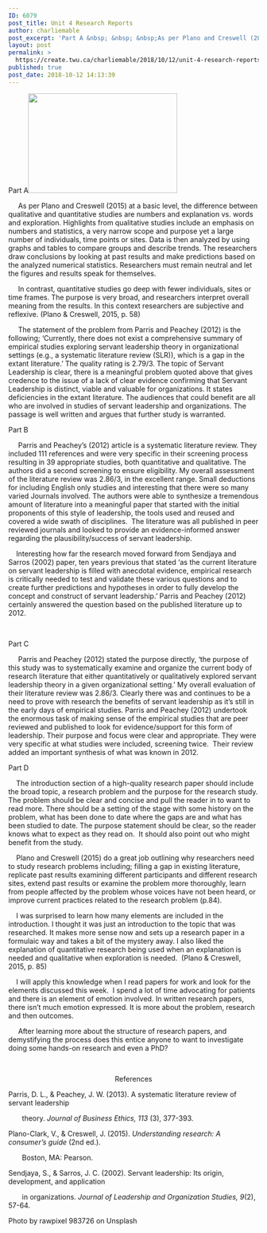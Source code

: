 ```yaml
---
ID: 6079
post_title: Unit 4 Research Reports
author: charliemable
post_excerpt: 'Part A &nbsp; &nbsp; &nbsp;As per Plano and Creswell (2015) at a basic level, the difference between qualitative and quantitative studies are numbers and explanation vs. words and exploration. Highlights from qualitative studies include an emphasis on numbers and statistics, a very narrow scope and purpose yet a large number of individuals, time points or [&hellip;]'
layout: post
permalink: >
  https://create.twu.ca/charliemable/2018/10/12/unit-4-research-reports/
published: true
post_date: 2018-10-12 14:13:39
---
```

Part A<img class="alignnone size-medium wp-image-343 alignright" src="http://create.twu.ca/charliemable/files/2018/10/rawpixel-983726-unsplash-300x200.jpg" alt="" width="300" height="200" srcset="https://create.twu.ca/charliemable/files/2018/10/rawpixel-983726-unsplash-300x200.jpg 300w, https://create.twu.ca/charliemable/files/2018/10/rawpixel-983726-unsplash-768x512.jpg 768w, https://create.twu.ca/charliemable/files/2018/10/rawpixel-983726-unsplash-1024x683.jpg 1024w, https://create.twu.ca/charliemable/files/2018/10/rawpixel-983726-unsplash-676x451.jpg 676w" sizes="(max-width: 300px) 100vw, 300px" />

&nbsp; &nbsp; &nbsp;As per Plano and Creswell (2015) at a basic level, the difference between qualitative and quantitative studies are numbers and explanation vs. words and exploration. Highlights from qualitative studies include an emphasis on numbers and statistics, a very narrow scope and purpose yet a large number of individuals, time points or sites. Data is then analyzed by using graphs and tables to compare groups and describe trends. The researchers draw conclusions by looking at past results and make predictions based on the analyzed numerical statistics. Researchers must remain neutral and let the figures and results speak for themselves.

&nbsp; &nbsp; &nbsp;In contrast, quantitative studies go deep with fewer individuals, sites or time frames. The purpose is very broad, and researchers interpret overall meaning from the results. In this context researchers are subjective and reflexive. (Plano &amp; Creswell, 2015, p. 58)

&nbsp; &nbsp; &nbsp;The statement of the problem from Parris and Peachey (2012) is the following; ‘Currently, there does not exist a comprehensive summary of empirical studies exploring servant leadership theory in organizational settings (e.g., a systematic literature review (SLR)), which is a gap in the extant literature.’ The quality rating is 2.79/3. The topic of Servant Leadership is clear, there is a meaningful problem quoted above that gives credence to the issue of a lack of clear evidence confirming that Servant Leadership is distinct, viable and valuable for organizations. It states deficiencies in the extant literature. The audiences that could benefit are all who are involved in studies of servant leadership and organizations. The passage is well written and argues that further study is warranted.

Part B

&nbsp; &nbsp; &nbsp;Parris and Peachey’s (2012) article is a systematic literature review. They included 111 references and were very specific in their screening process resulting in 39 appropriate studies, both quantitative and qualitative. The authors did a second screening to ensure eligibility. My overall assessment of the literature review was 2.86/3, in the excellent range. Small deductions for including English only studies and interesting that there were so many varied Journals involved. The authors were able to synthesize a tremendous amount of literature into a meaningful paper that started with the initial proponents of this style of leadership, the tools used and reused and covered a wide swath of disciplines.&nbsp; The literature was all published in peer reviewed journals and looked to provide an evidence-informed answer regarding the plausibility/success of servant leadership.

&nbsp; &nbsp; Interesting how far the research moved forward from Sendjaya and Sarros (2002) paper, ten years previous that stated ‘as the current literature on servant leadership is filled with anecdotal evidence, empirical research is critically needed to test and validate these various questions and to create further predictions and hypotheses in order to fully develop the concept and construct of servant leadership.’ Parris and Peachey (2012) certainly answered the question based on the published literature up to 2012.

&nbsp;

Part C

&nbsp; &nbsp; &nbsp;Parris and Peachey (2012) stated the purpose directly, ‘the purpose of this study was to systematically examine and organize the current body of research literature that either quantitatively or qualitatively explored servant leadership theory in a given organizational setting.’ My overall evaluation of their literature review was 2.86/3. Clearly there was and continues to be a need to prove with research the benefits of servant leadership as it’s still in the early days of empirical studies. Parris and Peachey (2012) undertook the enormous task of making sense of the empirical studies that are peer reviewed and published to look for evidence/support for this form of leadership. Their purpose and focus were clear and appropriate. They were very specific at what studies were included, screening twice.&nbsp; Their review added an important synthesis of what was known in 2012.

Part D

&nbsp; &nbsp; The introduction section of a high-quality research paper should include the broad topic, a research problem and the purpose for the research study. The problem should be clear and concise and pull the reader in to want to read more. There should be a setting of the stage with some history on the problem, what has been done to date where the gaps are and what has been studied to date. The purpose statement should be clear, so the reader knows what to expect as they read on. &nbsp;It should also point out who might benefit from the study.

&nbsp; &nbsp; Plano and Creswell (2015) do a great job outlining why researchers need to study research problems including; filling a gap in existing literature, replicate past results examining different participants and different research sites, extend past results or examine the problem more thoroughly, learn from people affected by the problem whose voices have not been heard, or improve current practices related to the research problem (p.84).

&nbsp; &nbsp; I was surprised to learn how many elements are included in the introduction. I thought it was just an introduction to the topic that was researched. It makes more sense now and sets up a research paper in a formulaic way and takes a bit of the mystery away. I also liked the explanation of quantitative research being used when an explanation is needed and qualitative when exploration is needed. &nbsp;(Plano &amp; Creswell, 2015, p. 85)

&nbsp; &nbsp; I will apply this knowledge when I read papers for work and look for the elements discussed this week. &nbsp;I spend a lot of time advocating for patients and there is an element of emotion involved. In written research papers, there isn’t much emotion expressed. It is more about the problem, research and then outcomes.

&nbsp; &nbsp; &nbsp;After learning more about the structure of research papers, and demystifying the process does this entice anyone to want to investigate doing some hands-on research and even a PhD?

&nbsp;

<p style="text-align: center">References</p>

Parris, D. L., &amp; Peachey, J. W. (2013). A systematic literature review of servant leadership

&nbsp;&nbsp;&nbsp;&nbsp;&nbsp;&nbsp; theory.&nbsp;<em>Journal of Business Ethics, 113</em>&nbsp;(3), 377-393.

Plano-Clark, V., &amp; Creswell, J. (2015).&nbsp;<em>Understanding research: A consumer’s guide</em>&nbsp;(2nd ed.).

&nbsp;&nbsp;&nbsp;&nbsp;&nbsp;&nbsp; Boston, MA: Pearson.

Sendjaya, S., &amp; Sarros, J. C. (2002). Servant leadership: Its origin, development, and application

&nbsp;&nbsp;&nbsp;&nbsp;&nbsp;&nbsp; in organizations.&nbsp;<em>Journal of Leadership and Organization Studies, 9</em>(2), 57-64.

Photo by rawpixel 983726 on Unsplash&nbsp;
